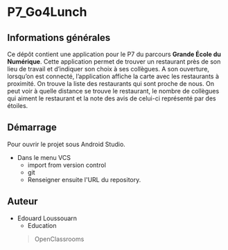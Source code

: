 # P7_Go4Lunch

## Informations générales
Ce dépôt contient une application pour le P7 du parcours **Grande École du Numérique**.
Cette application permet de trouver un restaurant près de son lieu de travail et d’indiquer son choix à ses collègues.
A son ouverture, lorsqu’on est connecté, l’application affiche la carte avec les restaurants à proximité.
On trouve la liste des restaurants qui sont proche de nous. On peut voir  à quelle distance se trouve le restaurant, le nombre de collègues qui aiment le restaurant et la note des avis de celui-ci représenté par des étoiles. 

## Démarrage
Pour ouvrir le projet sous Android Studio.
* Dans le menu VCS
  * import from version control 
  * git 
  * Renseigner ensuite l'URL du repository.

## Auteur
* Edouard Loussouarn
  * Education
  > OpenClassrooms
